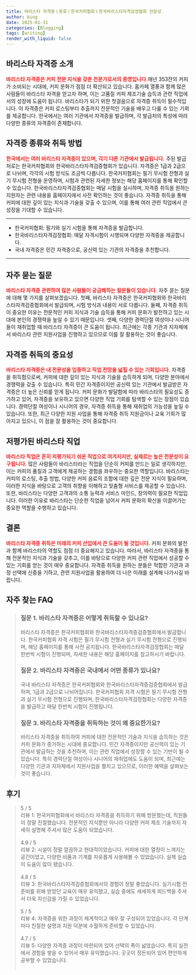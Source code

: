 ```yaml
---
title: 바리스타 자격증ㅣ종류ㅣ한국커피협회ㅣ한국바리스타자격검정협회 전문성
author: bing
date: 2025-01-31
categories: [Blogging]
tags: [writing]
render_with_liquid: false
---
```



<h2 id='바리스타_자격증_소개'>바리스타 자격증 소개</h2>

<p><b><span style="color: #ee2323;">바리스타 자격증은 커피 전문 지식을 갖춘 전문가로서의 증명입니다.</span></b>매년 353잔의 커피가 소비되는 시대에, 커피 문화가 점점 더 확산되고 있습니다. 홈카페 열풍과 함께 많은 사람들이 바리스타 자격을 얻고자 하며, 이는 고품질 커피 제조기술 습득과 관련 직업에서의 성장에 도움이 됩니다. 바리스타가 되기 위한 첫걸음으로 자격증 취득이 필수적입니다. 이 자격증은 커피 로스팅부터 추출까지 전문적인 기술을 배우고 다룰 수 있는 기회를 제공합니다. 한국에서는 여러 기관에서 자격증을 발급하며, 각 발급처의 특성에 따라 다양한 종류의 자격증이 존재합니다.</p>

<h2 id='자격증종류와_취득방법'>자격증 종류와 취득 방법</h2>

<p><b><span style="color: #ee2323;">한국에서는 여러 바리스타 자격증이 있으며, 각기 다른 기관에서 발급됩니다.</span></b> 주된 발급처로는 한국커피협회와 한국바리스타자격검증협회가 있습니다. 자격증은 1급과 2급으로 나뉘며, 각각의 시험 방식도 조금씩 다릅니다. 한국커피협회는 필기 무시험 전형과 실기 무시험 전형을 운영하며, 시험과 관련된 자세한 정보는 해당 홈페이지를 통해 확인할 수 있습니다. 한국바리스타자격검증협회는 매달 시험을 실시하며, 자격증 취득을 원하는 지원자는 관련 내용을 홈페이지에서 사전 확인하는 것이 좋습니다. 자격증 취득을 통해 커피에 대한 깊이 있는 지식과 기술을 갖출 수 있으며, 이를 통해 여러 관련 직업에서 큰 성장을 기대할 수 있습니다.</p>

<hr />

<ul>
    <li>한국커피협회: 필기와 실기 시험을 통해 자격증을 발급합니다.</li>
    <li>한국바리스타자격검정협회: 매달 자격시험이 시행되며 다양한 자격증을 제공합니다.</li>
    <li>국내 자격증은 민간 자격증으로, 공신력 있는 기관의 자격증을 추천합니다.</li>
</ul>

<hr />

<h2 id='자주_묻는_질문'>자주 묻는 질문</h2>

<p><b><span style="color: #ee2323;">바리스타 자격증 관련하여 많은 사람들이 궁금해하는 질문들이 있습니다.</span></b> 자주 묻는 질문에 대해 몇 가지를 살펴보겠습니다. 첫째, 바리스타 자격증은 한국커피협회와 한국바리스타자격검증협회에서 발급되며, 시험 방식과 내용이 서로 다릅니다. 둘째, 자격증 취득이 중요한 이유는 전문적인 커피 지식과 기술 습득을 통해 커피 문화가 발전하고 있는 시대에 본인의 경쟁력을 높일 수 있기 때문입니다. 셋째, 다양한 경력단절 여성이나 시니어들이 재취업할 때 바리스타 자격증이 큰 도움이 됩니다. 최근에는 각종 기관과 지자체에서 바리스타 관련 지원사업을 진행하고 있으므로 이를 잘 활용하는 것이 좋습니다.</p>

<h2 id='자격증_취득의_중요성'>자격증 취득의 중요성</h2>

<p><b><span style="color: #ee2323;">바리스타 자격증은 내 전문성을 입증하고 직업 전망을 넓힐 수 있는 기회입니다.</span></b> 자격증을 취득함으로써, 커피에 대한 깊이 있는 지식과 기술을 습득하게 되며, 다양한 분야에서 경쟁력을 갖출 수 있습니다. 특히 민간 자격증이지만 공신력 있는 기관에서 발급받은 자격증은 더 높은 신뢰를 얻게 됩니다. 커피 문화가 발달함에 따라 바리스타의 필요성도 증가하고 있어, 자격증을 보유하고 있으면 다양한 직업 기회를 탐색할 수 있는 장점이 있습니다. 경력단절 여성이나 시니어의 경우, 자격증 취득을 통해 재취업의 가능성을 높일 수 있습니다. 또한, 최근 다양한 지원 사업을 통해 자격증 취득 지원금이나 교육 기회가 많아지고 있으니, 이 점을 잘 활용하는 것이 중요합니다.</p>

<h2 id='저평가된_바리스타_직업'>저평가된 바리스타 직업</h2>

<p><b><span style="color: #ee2323;">바리스타 직업은 흔히 저평가되기 쉬운 직업으로 여겨지지만, 실제로는 높은 전문성이 요구됩니다.</span></b> 많은 사람들이 바리스타라는 직업을 단순히 커피를 만드는 일로 생각하지만, 이는 커피의 품질과 고객에게 제공하는 경험을 좌우하는 중요한 역할입니다. 바리스타는 커피의 로스팅, 추출 방법, 다양한 커피 음료의 조합에 대한 깊은 전문 지식이 필요하며, 이러한 지식을 바탕으로 고객의 취향을 이해하고 맞춤형 서비스를 제공할 수 있습니다. 또한, 바리스타는 다양한 고객과의 소통 능력과 서비스 마인드, 창의력이 필요한 직업입니다. 이러한 이유로 바리스타는 단순한 직업을 넘어서 커피 문화의 확산을 이끌어가는 중요한 역할을 수행하고 있습니다.</p>

<h2 id='결론'>결론</h2>

<p><b><span style="color: #ee2323;">바리스타 자격증 취득은 미래의 커피 산업에서 큰 도움이 될 것입니다.</span></b> 커피 문화의 발전과 함께 바리스타의 역할도 점점 더 중요해지고 있습니다. 따라서, 바리스타 자격증을 통해 전문적인 지식과 기술을 갖추고, 이를 바탕으로 다양한 커피 관련 직업에서 성공할 수 있는 기회를 얻는 것이 매우 중요합니다. 자격증 취득을 원하는 분들은 적합한 기관과 과정 선택에 신중을 기하고, 관련 지원사업을 활용하여 더 나은 미래를 설계해 나가시길 바랍니다.</p>


<h2 id='자주_찾는_FAQ'>자주 찾는 FAQ</h2>
<div itemscope="" itemtype="https://schema.org/FAQPage">
<blockquote>
<div itemscope="" itemprop="mainEntity" itemtype="https://schema.org/Question">
<h3 itemprop="name">질문 1. 바리스타 자격증은 어떻게 취득할 수 있나요?</h3>
<div itemscope="" itemprop="acceptedAnswer" itemtype="https://schema.org/Answer">
<span itemprop="text">
<p>바리스타 자격증은 한국커피협회와 한국바리스타자격증검증협회에서 발급합니다. 한국커피협회 자격 시험은 필기 무시험 전형과 실기 무시험 전형으로 진행되며, 해당 홈페이지를 통해 사전 공지됩니다. 한국바리스타자격검정협회는 매달 한번씩 시험이 진행되며, 자세한 내용은 해당 홈페이지를 참고하시기 바랍니다.</p>
</span>
</div>
</div>
<div itemscope="" itemprop="mainEntity" itemtype="https://schema.org/Question">
<h3 itemprop="name">질문 2. 바리스타 자격증은 국내에서 어떤 종류가 있나요?</h3>
<div itemscope="" itemprop="acceptedAnswer" itemtype="https://schema.org/Answer">
<span itemprop="text">
<p>국내 바리스타 자격증은 한국커피협회와 한국바리스타자격증검증협회에서 발급하며, 1급과 2급으로 나뉘어집니다. 한국커피협회 자격 시험은 필기 무시험 전형과 실기 무시험 전형으로 진행되며, 한국바리스타자격검정협회는 다양한 자격증을 발급하고 매달 한번씩 시험이 진행됩니다.</p>
</span>
</div>
</div>
<div itemscope="" itemprop="mainEntity" itemtype="https://schema.org/Question">
<h3 itemprop="name">질문 3. 바리스타 자격증을 취득하는 것이 왜 중요한가요?</h3>
<div itemscope="" itemprop="acceptedAnswer" itemtype="https://schema.org/Answer">
<span itemprop="text">
<p>바리스타 자격증을 취득하여 커피에 대한 전문적인 기술과 지식을 습득하는 것은 커피 문화가 증가하는 시대에 중요합니다. 민간 자격증이지만 공신력이 있는 기관에서 발급하는 것을 추천하며, 이는 관련 직업에서 성장할 수 있는 기반이 될 수 있습니다. 특히 경력단절 여성이나 시니어의 재취업에도 도움이 되며, 최근에는 다양한 기관과 지자체에서 지원사업을 펼치고 있으므로, 이러한 혜택을 살펴보는 것이 좋습니다.</p>
</span>
</div>
</div>
</blockquote>
</div>
<h2 id='후기'>후기</h2>
<div itemscope itemtype="https://schema.org/Product">
  <blockquote>
  <div itemprop="review" itemscope itemtype="https://schema.org/Review">
      <div itemprop="reviewRating" itemscope itemtype="https://schema.org/Rating"> <span itemprop="ratingValue">5</span> / <span itemprop="bestRating">5</span> </div>
      <span itemprop="reviewBody">리뷰 1: 한국커피협회에서 바리스타 자격증을 취득하기 위해 방문했는데, 직원들이 정말 친절했습니다. 전문적인 지식뿐만 아니라 다양한 커피 제조 기술까지 자세히 설명해 주셔서 많은 도움이 되었습니다.</span>
  </div>
  <br>
  <div itemprop="review" itemscope itemtype="https://schema.org/Review">
      <div itemprop="reviewRating" itemscope itemtype="https://schema.org/Rating"> <span itemprop="ratingValue">4.9</span> / <span itemprop="bestRating">5</span> </div>
      <span itemprop="reviewBody">리뷰 2: 시설이 정말 깔끔하고 현대적이었습니다. 커피에 대한 열정이 느껴지는 공간이었고, 다양한 비품과 기계를 자유롭게 사용해볼 수 있었습니다. 실제 실습이 도움이 많이 됐습니다.</span>
  </div>
  <br>
  <div itemprop="review" itemscope itemtype="https://schema.org/Review">
      <div itemprop="reviewRating" itemscope itemtype="https://schema.org/Rating"> <span itemprop="ratingValue">4.8</span> / <span itemprop="bestRating">5</span> </div>
      <span itemprop="reviewBody">리뷰 3: 한국바리스타자격검증협회에서의 경험이 정말 좋았습니다. 실기시험 전 준비를 위해 받았던 교육이 매우 유익했고, 실습 중에도 세세하게 피드백을 주셔서 더욱 자신감을 가질 수 있었습니다.</span>
  </div>
  <br>
  <div itemprop="review" itemscope itemtype="https://schema.org/Review">
      <div itemprop="reviewRating" itemscope itemtype="https://schema.org/Rating"> <span itemprop="ratingValue">5</span> / <span itemprop="bestRating">5</span> </div>
      <span itemprop="reviewBody">리뷰 4: 자격증을 위한 과정이 체계적이고 매우 잘 구성되어 있었습니다. 각 단계마다 친절한 설명과 지원 덕분에 수월하게 준비할 수 있었습니다.</span>
  </div>
  <br>
  <div itemprop="review" itemscope itemtype="https://schema.org/Review">
      <div itemprop="reviewRating" itemscope itemtype="https://schema.org/Rating"> <span itemprop="ratingValue">4.7</span> / <span itemprop="bestRating">5</span> </div>
      <span itemprop="reviewBody">리뷰 5: 다양한 자격증 과정이 마련되어 있어 선택의 폭이 넓었습니다. 특히 실전에서 경험을 쌓을 수 있어서 매우 유익했습니다. 곳곳이 정돈되어 있어 편안하게 공부할 수 있었습니다.</span>
  </div>
  <br>
  </blockquote>
</div>
